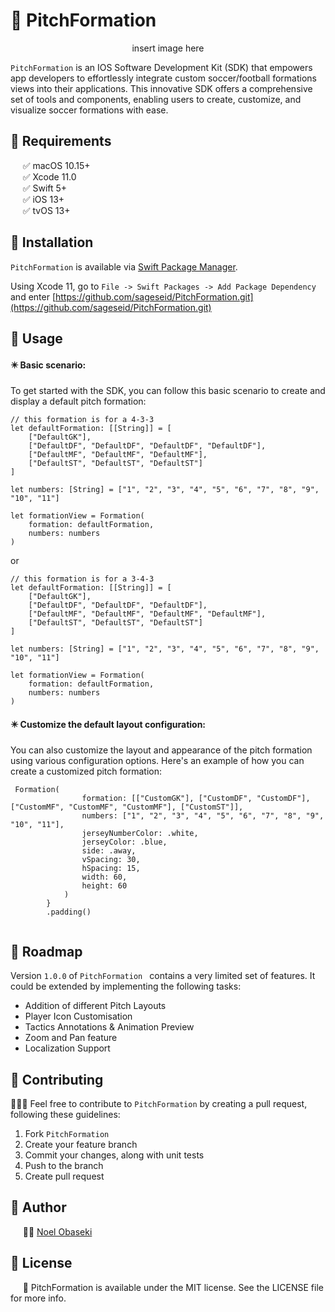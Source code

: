 #  💎 PitchFormation

<p align="center">
    insert image here 
</p>

`PitchFormation` is an IOS Software Development Kit (SDK) that empowers app developers to effortlessly integrate custom soccer/football formations views into their applications. 
This innovative SDK offers a comprehensive set of tools and components, enabling users to create, customize, and visualize soccer formations with ease.


## 💎 Requirements

&nbsp;&nbsp;&nbsp;&nbsp;&nbsp;✅ macOS 10.15+  
&nbsp;&nbsp;&nbsp;&nbsp;&nbsp;✅ Xcode 11.0  
&nbsp;&nbsp;&nbsp;&nbsp;&nbsp;✅ Swift 5+  
&nbsp;&nbsp;&nbsp;&nbsp;&nbsp;✅ iOS 13+  
&nbsp;&nbsp;&nbsp;&nbsp;&nbsp;✅ tvOS 13+

## 💎 Installation

`PitchFormation` is available via [Swift Package Manager](https://swift.org/package-manager).

Using Xcode 11, go to `File -> Swift Packages -> Add Package Dependency` and enter [https://github.com/sageseid/PitchFormation.git](https://github.com/sageseid/PitchFormation.git)  

## 💎 Usage

#### ✴️ Basic scenario:  

To get started with the SDK, you can follow this basic scenario to create and display a default pitch formation:

```
// this formation is for a 4-3-3
let defaultFormation: [[String]] = [
    ["DefaultGK"],
    ["DefaultDF", "DefaultDF", "DefaultDF", "DefaultDF"],
    ["DefaultMF", "DefaultMF", "DefaultMF"],
    ["DefaultST", "DefaultST", "DefaultST"]
]

let numbers: [String] = ["1", "2", "3", "4", "5", "6", "7", "8", "9", "10", "11"]

let formationView = Formation(
    formation: defaultFormation,
    numbers: numbers
)
```

or 

```
// this formation is for a 3-4-3
let defaultFormation: [[String]] = [
    ["DefaultGK"],
    ["DefaultDF", "DefaultDF", "DefaultDF"],
    ["DefaultMF", "DefaultMF", "DefaultMF", "DefaultMF"],
    ["DefaultST", "DefaultST", "DefaultST"]
]

let numbers: [String] = ["1", "2", "3", "4", "5", "6", "7", "8", "9", "10", "11"]

let formationView = Formation(
    formation: defaultFormation,
    numbers: numbers
)
```



#### ✴️ Customize the default layout configuration:

You can also customize the layout and appearance of the pitch formation using various configuration options. Here's an example of how you can create a customized pitch formation:


```
 Formation(
                formation: [["CustomGK"], ["CustomDF", "CustomDF"], ["CustomMF", "CustomMF", "CustomMF"], ["CustomST"]],
                numbers: ["1", "2", "3", "4", "5", "6", "7", "8", "9", "10", "11"],
                jerseyNumberColor: .white,
                jerseyColor: .blue,
                side: .away,
                vSpacing: 30,
                hSpacing: 15,
                width: 60,
                height: 60
            )
        }
        .padding()
        
 ```       

## 💎 Roadmap 

Version `1.0.0` of `PitchFormation ` contains a very limited set of features. It could be extended by implementing the following tasks:

- Addition of different Pitch Layouts
- Player Icon Customisation 
- Tactics Annotations & Animation Preview
- Zoom and Pan feature
- Localization Support


## 💎 Contributing

👨🏻‍🔧 Feel free to contribute to `PitchFormation` by creating a pull request, following these guidelines:

1. Fork `PitchFormation`
2. Create your feature branch
3. Commit your changes, along with unit tests
4. Push to the branch
5. Create pull request


## 💎 Author

&nbsp;&nbsp;&nbsp;&nbsp;&nbsp;👨‍💻 [Noel Obaseki](https://github.com/karolkulesza) 


## 💎 License

&nbsp;&nbsp;&nbsp;&nbsp;&nbsp;📄 PitchFormation is available under the MIT license. See the LICENSE file for more info.
